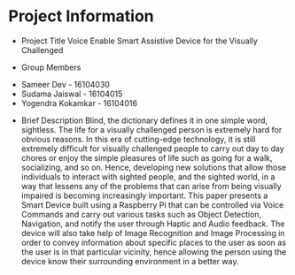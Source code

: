 # Project Information

* Project Title
Voice Enable Smart Assistive Device for the Visually Challenged

* Group Members
- Sameer Dev - 16104030
- Sudama Jaiswal - 16104015
- Yogendra Kokamkar - 16104016

* Brief Description
Blind, the dictionary defines it in one simple word, sightless. The life for a visually challenged person is extremely hard for obvious reasons. In this era of cutting-edge technology, it is still extremely difficult for visually challenged people to carry out day to day chores or enjoy the simple pleasures of life such as going for a walk, socializing, and so on. Hence, developing new solutions that allow those individuals to interact with sighted people, and the sighted world, in a way that lessens any of the problems that can arise from being visually impaired is becoming increasingly important. This paper presents a Smart Device built using a Raspberry Pi that can be controlled via Voice Commands and carry out various tasks such as Object Detection, Navigation, and notify the user through Haptic and Audio feedback. The device will also take help of Image Recognition and Image Processing in order to convey information about specific places to the user as soon as the user is in that particular vicinity, hence allowing the person using the device know their surrounding environment in a better way.
